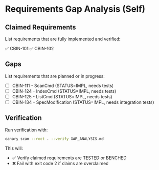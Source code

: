 # Requirements Gap Analysis (Self)

## Claimed Requirements

List requirements that are fully implemented and verified:

✅ CBIN-101
✅ CBIN-102

## Gaps

List requirements that are planned or in progress:

- [ ] CBIN-111 - ScanCmd (STATUS=IMPL, needs tests)
- [ ] CBIN-124 - IndexCmd (STATUS=IMPL, needs tests)
- [ ] CBIN-125 - ListCmd (STATUS=IMPL, needs tests)
- [ ] CBIN-134 - SpecModification (STATUS=IMPL, needs integration tests)

## Verification

Run verification with:

```bash
canary scan --root . --verify GAP_ANALYSIS.md
```

This will:
- ✅ Verify claimed requirements are TESTED or BENCHED
- ❌ Fail with exit code 2 if claims are overclaimed
